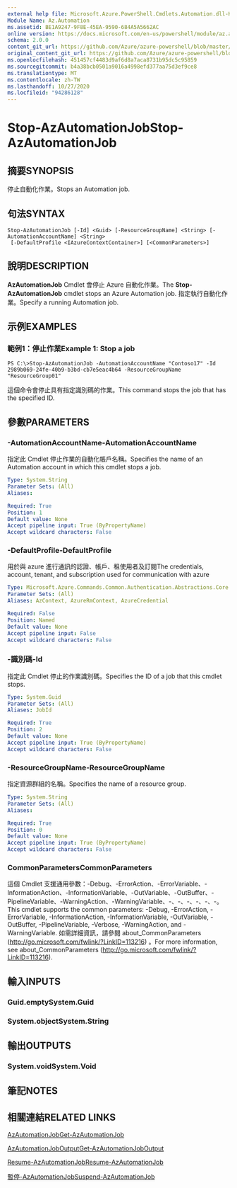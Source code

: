 ```yaml
---
external help file: Microsoft.Azure.PowerShell.Cmdlets.Automation.dll-Help.xml
Module Name: Az.Automation
ms.assetid: BE1A9247-9F8E-45EA-9590-684A5A5662AC
online version: https://docs.microsoft.com/en-us/powershell/module/az.automation/stop-azautomationjob
schema: 2.0.0
content_git_url: https://github.com/Azure/azure-powershell/blob/master/src/Automation/Automation/help/Stop-AzAutomationJob.md
original_content_git_url: https://github.com/Azure/azure-powershell/blob/master/src/Automation/Automation/help/Stop-AzAutomationJob.md
ms.openlocfilehash: 451457cf4483d9af6d8a7aca8731b95dc5c95859
ms.sourcegitcommit: b4a38bcb0501a9016a4998efd377aa75d3ef9ce8
ms.translationtype: MT
ms.contentlocale: zh-TW
ms.lasthandoff: 10/27/2020
ms.locfileid: "94286128"
---
```

# <span data-ttu-id="efd19-101">Stop-AzAutomationJob</span><span class="sxs-lookup"><span data-stu-id="efd19-101">Stop-AzAutomationJob</span></span>

## <span data-ttu-id="efd19-102">摘要</span><span class="sxs-lookup"><span data-stu-id="efd19-102">SYNOPSIS</span></span>
<span data-ttu-id="efd19-103">停止自動化作業。</span><span class="sxs-lookup"><span data-stu-id="efd19-103">Stops an Automation job.</span></span>

## <span data-ttu-id="efd19-104">句法</span><span class="sxs-lookup"><span data-stu-id="efd19-104">SYNTAX</span></span>

```
Stop-AzAutomationJob [-Id] <Guid> [-ResourceGroupName] <String> [-AutomationAccountName] <String>
 [-DefaultProfile <IAzureContextContainer>] [<CommonParameters>]
```

## <span data-ttu-id="efd19-105">說明</span><span class="sxs-lookup"><span data-stu-id="efd19-105">DESCRIPTION</span></span>
<span data-ttu-id="efd19-106">**AzAutomationJob** Cmdlet 會停止 Azure 自動化作業。</span><span class="sxs-lookup"><span data-stu-id="efd19-106">The **Stop-AzAutomationJob** cmdlet stops an Azure Automation job.</span></span>
<span data-ttu-id="efd19-107">指定執行自動化作業。</span><span class="sxs-lookup"><span data-stu-id="efd19-107">Specify a running Automation job.</span></span>

## <span data-ttu-id="efd19-108">示例</span><span class="sxs-lookup"><span data-stu-id="efd19-108">EXAMPLES</span></span>

### <span data-ttu-id="efd19-109">範例1：停止作業</span><span class="sxs-lookup"><span data-stu-id="efd19-109">Example 1: Stop a job</span></span>
```
PS C:\>Stop-AzAutomationJob -AutomationAccountName "Contoso17" -Id 2989b069-24fe-40b9-b3bd-cb7e5eac4b64 -ResourceGroupName "ResourceGroup01"
```

<span data-ttu-id="efd19-110">這個命令會停止具有指定識別碼的作業。</span><span class="sxs-lookup"><span data-stu-id="efd19-110">This command stops the job that has the specified ID.</span></span>

## <span data-ttu-id="efd19-111">參數</span><span class="sxs-lookup"><span data-stu-id="efd19-111">PARAMETERS</span></span>

### <span data-ttu-id="efd19-112">-AutomationAccountName</span><span class="sxs-lookup"><span data-stu-id="efd19-112">-AutomationAccountName</span></span>
<span data-ttu-id="efd19-113">指定此 Cmdlet 停止作業的自動化帳戶名稱。</span><span class="sxs-lookup"><span data-stu-id="efd19-113">Specifies the name of an Automation account in which this cmdlet stops a job.</span></span>

```yaml
Type: System.String
Parameter Sets: (All)
Aliases:

Required: True
Position: 1
Default value: None
Accept pipeline input: True (ByPropertyName)
Accept wildcard characters: False
```

### <span data-ttu-id="efd19-114">-DefaultProfile</span><span class="sxs-lookup"><span data-stu-id="efd19-114">-DefaultProfile</span></span>
<span data-ttu-id="efd19-115">用於與 azure 進行通訊的認證、帳戶、租使用者及訂閱</span><span class="sxs-lookup"><span data-stu-id="efd19-115">The credentials, account, tenant, and subscription used for communication with azure</span></span>

```yaml
Type: Microsoft.Azure.Commands.Common.Authentication.Abstractions.Core.IAzureContextContainer
Parameter Sets: (All)
Aliases: AzContext, AzureRmContext, AzureCredential

Required: False
Position: Named
Default value: None
Accept pipeline input: False
Accept wildcard characters: False
```

### <span data-ttu-id="efd19-116">-識別碼</span><span class="sxs-lookup"><span data-stu-id="efd19-116">-Id</span></span>
<span data-ttu-id="efd19-117">指定此 Cmdlet 停止的作業識別碼。</span><span class="sxs-lookup"><span data-stu-id="efd19-117">Specifies the ID of a job that this cmdlet stops.</span></span>

```yaml
Type: System.Guid
Parameter Sets: (All)
Aliases: JobId

Required: True
Position: 2
Default value: None
Accept pipeline input: True (ByPropertyName)
Accept wildcard characters: False
```

### <span data-ttu-id="efd19-118">-ResourceGroupName</span><span class="sxs-lookup"><span data-stu-id="efd19-118">-ResourceGroupName</span></span>
<span data-ttu-id="efd19-119">指定資源群組的名稱。</span><span class="sxs-lookup"><span data-stu-id="efd19-119">Specifies the name of a resource group.</span></span>

```yaml
Type: System.String
Parameter Sets: (All)
Aliases:

Required: True
Position: 0
Default value: None
Accept pipeline input: True (ByPropertyName)
Accept wildcard characters: False
```

### <span data-ttu-id="efd19-120">CommonParameters</span><span class="sxs-lookup"><span data-stu-id="efd19-120">CommonParameters</span></span>
<span data-ttu-id="efd19-121">這個 Cmdlet 支援通用參數：-Debug、-ErrorAction、-ErrorVariable、-InformationAction、-InformationVariable、-OutVariable、-OutBuffer、-PipelineVariable、-WarningAction、-WarningVariable、-、-、-、-、-、-。</span><span class="sxs-lookup"><span data-stu-id="efd19-121">This cmdlet supports the common parameters: -Debug, -ErrorAction, -ErrorVariable, -InformationAction, -InformationVariable, -OutVariable, -OutBuffer, -PipelineVariable, -Verbose, -WarningAction, and -WarningVariable.</span></span> <span data-ttu-id="efd19-122">如需詳細資訊，請參閱 about_CommonParameters (http://go.microsoft.com/fwlink/?LinkID=113216) 。</span><span class="sxs-lookup"><span data-stu-id="efd19-122">For more information, see about_CommonParameters (http://go.microsoft.com/fwlink/?LinkID=113216).</span></span>

## <span data-ttu-id="efd19-123">輸入</span><span class="sxs-lookup"><span data-stu-id="efd19-123">INPUTS</span></span>

### <span data-ttu-id="efd19-124">Guid.empty</span><span class="sxs-lookup"><span data-stu-id="efd19-124">System.Guid</span></span>

### <span data-ttu-id="efd19-125">System.object</span><span class="sxs-lookup"><span data-stu-id="efd19-125">System.String</span></span>

## <span data-ttu-id="efd19-126">輸出</span><span class="sxs-lookup"><span data-stu-id="efd19-126">OUTPUTS</span></span>

### <span data-ttu-id="efd19-127">System.void</span><span class="sxs-lookup"><span data-stu-id="efd19-127">System.Void</span></span>

## <span data-ttu-id="efd19-128">筆記</span><span class="sxs-lookup"><span data-stu-id="efd19-128">NOTES</span></span>

## <span data-ttu-id="efd19-129">相關連結</span><span class="sxs-lookup"><span data-stu-id="efd19-129">RELATED LINKS</span></span>

[<span data-ttu-id="efd19-130">AzAutomationJob</span><span class="sxs-lookup"><span data-stu-id="efd19-130">Get-AzAutomationJob</span></span>](./Get-AzAutomationJob.md)

[<span data-ttu-id="efd19-131">AzAutomationJobOutput</span><span class="sxs-lookup"><span data-stu-id="efd19-131">Get-AzAutomationJobOutput</span></span>](./Get-AzAutomationJobOutput.md)

[<span data-ttu-id="efd19-132">Resume-AzAutomationJob</span><span class="sxs-lookup"><span data-stu-id="efd19-132">Resume-AzAutomationJob</span></span>](./Resume-AzAutomationJob.md)

[<span data-ttu-id="efd19-133">暫停-AzAutomationJob</span><span class="sxs-lookup"><span data-stu-id="efd19-133">Suspend-AzAutomationJob</span></span>](./Suspend-AzAutomationJob.md)


